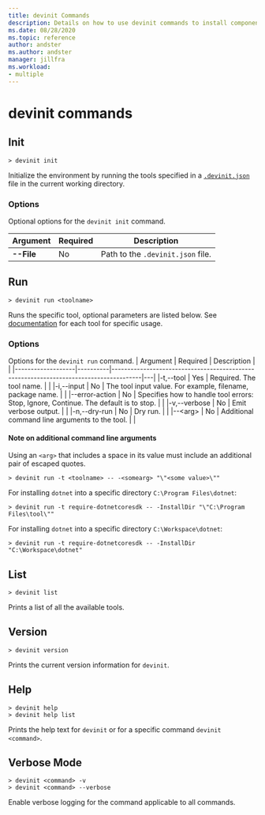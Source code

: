 ```yaml
---
title: devinit Commands
description: Details on how to use devinit commands to install components. 
ms.date: 08/28/2020
ms.topic: reference
author: andster
ms.author: andster
manager: jillfra
ms.workload:
- multiple
---
```

# devinit commands

## Init

```batch
> devinit init
```

Initialize the environment by running the tools specified in a [`.devinit.json`](devinit-json) file in the current working directory.  

### Options
Optional options for the `devinit init` command.

| Argument     | Required | Description                       |
|--------------|----------|-----------------------------------|
| **--File**   | No       | Path to the `.devinit.json` file. |

## Run

```batch
> devinit run <toolname>
```

Runs the specific tool, optional parameters are listed below. See [documentation](devinit-tool-list) for each tool for specific usage.

### Options
Options for the `devinit run` command.
| Argument          | Required | Description                                                                           |   |
|-------------------|----------|---------------------------------------------------------------------------------------|---|
|-t,--tool         | Yes      | Required. The tool name.                                                              |   |
|-i,--input        | No       | The tool input value. For example, filename, package name.                            |   |
|--error-action     | No       | Specifies how to handle tool errors: Stop, Ignore, Continue. The default is to stop.  |   |
|-v,--verbose      | No       | Emit verbose output.                                                                  |   |
|-n,--dry-run      | No       | Dry run.                                                                              |   |
|--&lt;arg&gt;      | No       | Additional command line arguments to the tool.                                        |   |

#### Note on additional command line arguments

Using an `<arg>` that includes a space in its value must include an additional pair of escaped quotes.

```batch
> devinit run -t <toolname> -- -<somearg> "\"<some value>\""
```

For installing `dotnet` into a specific directory `C:\Program Files\dotnet`:

```batch
> devinit run -t require-dotnetcoresdk -- -InstallDir "\"C:\Program Files\tool\""
```

For installing `dotnet` into a specific directory `C:\Workspace\dotnet`:

```batch
> devinit run -t require-dotnetcoresdk -- -InstallDir "C:\Workspace\dotnet"
```

## List

```batch
> devinit list
```

Prints a list of all the available tools.


## Version

```batch
> devinit version
```

Prints the current version information for `devinit`.

## Help

```batch
> devinit help 
> devinit help list
```

Prints the help text for `devinit` or for a specific command `devinit <command>`.


## Verbose Mode

```batch
> devinit <command> -v
> devinit <command> --verbose
```

Enable verbose logging for the command applicable to all commands.
